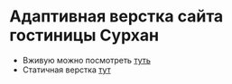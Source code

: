 Адаптивная верстка сайта гостиницы Сурхан
===================

- Вживую можно посмотреть [туть](https://surxonhotel.uz/)
- Статичная верстка [тут](http://html.designmyshop.ru/surkhon/)

